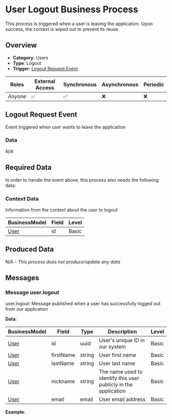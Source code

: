 # User Logout Business Process
This process is triggered when a user is leaving the application. Upon success, the context is wiped out to prevent its reuse.

## Overview
 - **Category**: Users
 - **Type**: Logout
 - **Trigger**: [Logout Request Event](#logoutrequestevent)

| Roles | External Access | Synchronous | Asynchronous | Periodic |
| ----- | --------------- | ----------- | ------------ | -------- |
| *Anyone* | :white_check_mark: | :white_check_mark: | :x: | :x:

## Logout Request Event
Event triggered when user wants to leave the application
### Data
*N/A*

## Required Data
In order to handle the event above, this process also needs the following data:
### Context Data
Information from the context about the user to logout

| BusinessModel | Field | Level |
| ------------- | ----- | ----- |
| [User](../../../../../doc/sample/docs/DataModel/User.md) | id | Basic |



## Produced Data
N/A - *This process does not produce/update any data*

## Messages
### Message user.logout
user.logout: Message published when a user has successfully logged out from our application

**Data**:

| BusinessModel | Field | Type | Description | Level |
| ------------- | ----- | ---- | ----------- | ------|
| [User](../../../../../doc/sample/docs/DataModel/User.md) | id | uuid | User&#039;s unique ID in our system | Basic |
| [User](../../../../../doc/sample/docs/DataModel/User.md) | firstName | string | User first name | Basic |
| [User](../../../../../doc/sample/docs/DataModel/User.md) | lastName | string | User last name | Basic |
| [User](../../../../../doc/sample/docs/DataModel/User.md) | nickname | string | The name used to identify this user publicly in the application | Basic |
| [User](../../../../../doc/sample/docs/DataModel/User.md) | email | email | User email address | Basic |

**Example**:
